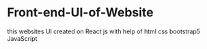 # Front-end-UI-of-Website
this websites UI created on React js with help of html css bootstrap5 JavaScript 
